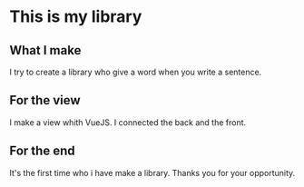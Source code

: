 # This is my library

## What I make

I try to create a library who give a word when you write a sentence.

## For the view 

I make a view whith VueJS. I connected the back and the front.

## For the end

It's the first time who i have make a library. Thanks you for your opportunity.